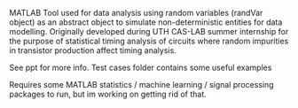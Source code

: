 MATLAB Tool used for data analysis using random variables (randVar object) as an abstract object to simulate non-deterministic entities 
for data modelling. Originally developed during UTH CAS-LAB summer internship for the purpose of statistical timing analysis of circuits
where random impurities in transistor production affect timing analysis.

See ppt for more info. Test cases folder contains some useful examples

Requires some MATLAB statistics / machine learning / signal processing packages to run, but im working on getting rid of that.
